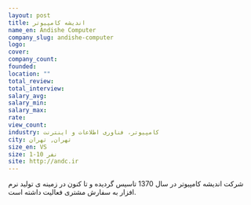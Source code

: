 ```yaml
---
layout: post
title: اندیشه کامپیوتر
name_en: Andishe Computer
company_slug: andishe-computer
logo: 
cover: 
company_count:
founded:
location: ""
total_review: 
total_interview: 
salary_avg: 
salary_min: 
salary_max: 
rate: 
view_count: 
industry: کامپیوتر، فناوری اطلاعات و اینترنت
city: تهران, تهران
size_en: VS
size: 1-10 نفر
site: http://andc.ir
---
```


شرکت اندیشه کامپیوتر در سال 1370 تاسیس گردیده و تا کنون در زمینه ی تولید نرم افزار به سفارش مشتری فعالیت داشته است.
